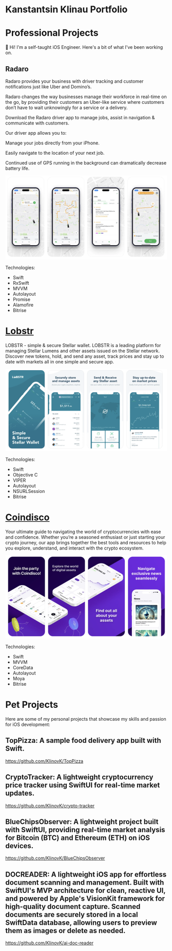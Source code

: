 # Kanstantsin Klinau Portfolio

# Professional Projects

👋 Hi! I'm a self-taught iOS Engineer. Here's a bit of what I've been working on.

## Radaro

Radaro provides your business with driver tracking and customer notifications just like Uber and Domino’s.

Radaro changes the way businesses manage their workforce in real-time on the go, by providing their customers an Uber-like service where customers don’t have to wait unknowingly for a service or a delivery.

Download the Radaro driver app to manage jobs, assist in navigation & communicate with customers.

Our driver app allows you to:

Manage your jobs directly from your iPhone.



Easily navigate to the location of your next job.



Continued use of GPS running in the background can dramatically decrease battery life.

  ![alt text](radaro.png)

Technologies:

- Swift
- RxSwift
- MVVM
- Autolayout
- Promise
- Alamofire
- Bitrise

# [Lobstr](https://apps.apple.com/us/app/lobstr-stellar-lumens-wallet/id1404357892)

LOBSTR - simple & secure Stellar wallet.
LOBSTR is a leading platform for managing Stellar Lumens and other assets issued on the Stellar network.
Discover new tokens, hold, and send any asset, track prices and stay up to date with markets all in one simple and secure app.

  ![alt text](lobstr.png)

Technologies:

- Swift
- Objective C
- VIPER
- Autolayout
- NSURLSession
- Bitrise

# [Coindisco](https://apps.apple.com/us/app/coindisco/id6445888906)

Your ultimate guide to navigating the world of cryptocurrencies with ease and confidence. Whether you’re a seasoned enthusiast or just starting your crypto journey, our app brings together the best tools and resources to help you explore, understand, and interact with the crypto ecosystem.

  ![alt text](coindisco.png)

Technologies:

- Swift
- MVVM
- CoreData
- Autolayout
- Moya
- Bitrise

# Pet Projects

Here are some of my personal projects that showcase my skills and passion for iOS development:

## TopPizza: A sample food delivery app built with Swift.

https://github.com/KlinovK/TopPizza

## CryptoTracker: A lightweight cryptocurrency price tracker using SwiftUI for real-time market updates.

https://github.com/KlinovK/crypto-tracker

## BlueChipsObserver: A lightweight project built with SwiftUI, providing real-time market analysis for Bitcoin (BTC) and Ethereum (ETH) on iOS devices.

https://github.com/KlinovK/BlueChipsObserver

## DOCREADER: A lightweight iOS app for effortless document scanning and management. Built with SwiftUI's MVP architecture for clean, reactive UI, and powered by Apple's VisionKit framework for high-quality document capture. Scanned documents are securely stored in a local SwiftData database, allowing users to preview them as images or delete as needed.

https://github.com/KlinovK/ai-doc-reader

